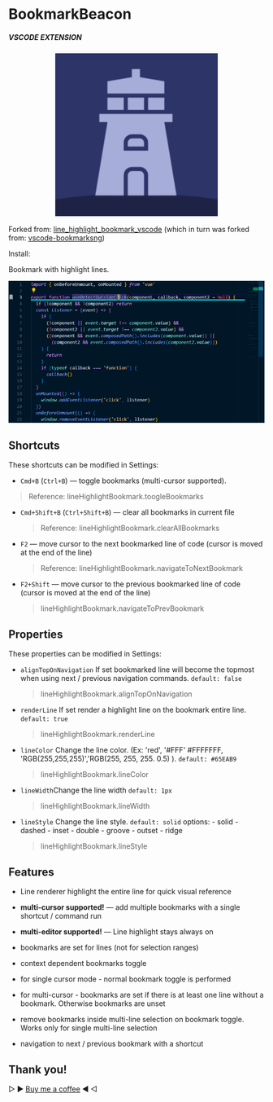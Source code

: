 # BookmarkBeacon

##### VSCODE EXTENSION

<p align="center">
<img src="https://raw.githubusercontent.com/bluecaret/BookmarkBeacon/master/images/logo.png" width="320px" />
</p>

Forked from: [line_highlight_bookmark_vscode](https://github.com/balmacefa/line_highlight_bookmark_vscode) (which in turn was forked from: [vscode-bookmarksng](https://github.com/chestozo/vscode-bookmarksng))

Install:

Bookmark with highlight lines.

<p align="center">
<img src="https://raw.githubusercontent.com/bluecaret/BookmarkBeacon/master/images/example.gif" width="550px" />
</p>

## Shortcuts

These shortcuts can be modified in Settings:

- `Cmd+B` (`Ctrl+B`) — toggle bookmarks (multi-cursor supported).

> Reference: lineHighlightBookmark.toogleBookmarks

- `Cmd+Shift+B` (`Ctrl+Shift+B`) — clear all bookmarks in current file

  > Reference: lineHighlightBookmark.clearAllBookmarks

- `F2` — move cursor to the next bookmarked line of code (cursor is moved at the end of the line)
  > Reference: lineHighlightBookmark.navigateToNextBookmark
- `F2+Shift` — move cursor to the previous bookmarked line of code (cursor is moved at the end of the line)
  > lineHighlightBookmark.navigateToPrevBookmark

## Properties

These properties can be modified in Settings:

- `alignTopOnNavigation` If set bookmarked line will become the topmost when using next / previous navigation commands. `default: false`
  > lineHighlightBookmark.alignTopOnNavigation
- `renderLine` If set render a highlight line on the bookmark entire line. `default: true`
  > lineHighlightBookmark.renderLine
- `lineColor` Change the line color. (Ex: 'red', '#FFF' #FFFFFFF, 'RGB(255,255,255)','RGB(255, 255, 255. 0.5) ). `default: #65EAB9`
  > lineHighlightBookmark.lineColor
- `lineWidth`Change the line width `default: 1px`
  > lineHighlightBookmark.lineWidth
- `lineStyle` Change the line style. `default: solid` options: - solid - dashed - inset - double - groove - outset - ridge
  > lineHighlightBookmark.lineStyle

## Features

- Line renderer highlight the entire line for quick visual reference

- **multi-cursor supported!** — add multiple bookmarks with a single shortcut / command run

- **multi-editor supported!** — Line highlight stays always on

- bookmarks are set for lines (not for selection ranges)

- context dependent bookmarks toggle

- for single cursor mode - normal bookmark toggle is performed

- for multi-cursor - bookmarks are set if there is at least one line without a bookmark. Otherwise bookmarks are unset

- remove bookmarks inside multi-line selection on bookmark toggle. Works only for single multi-line selection

- navigation to next / previous bookmark with a shortcut

## Thank you!

▷ ▶ [Buy me a coffee](https://buymeacoffee.com/bluecaret) ◀ ◁

